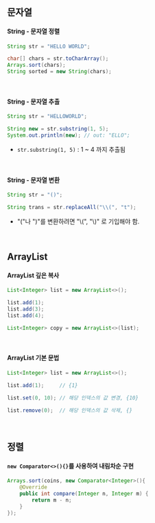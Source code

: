 
## 문자열
#### String - 문자열 정렬
```java
String str = "HELLO WORLD";

char[] chars = str.toCharArray();
Arrays.sort(chars);
String sorted = new String(chars);
```

<br>

#### String - 문자열 추출
```java
String str = "HELLOWORLD";

String new = str.substring(1, 5);
System.out.println(new); // out: "ELLO";
```
- `str.substring(1, 5)` : 1 ~ 4 까지 추출됨  

<br>

#### String - 문자열 변환
```java
String str = "()";

String trans = str.replaceAll("\\(", "t");
```
- "("나 ")"를 변환하려면 "\\(", "\\)" 로 기입해야 함.

<br>

## ArrayList
#### ArrayList 깊은 복사
```java
List<Integer> list = new ArrayList<>();

list.add(1);
list.add(3);
list.add(4);

List<Integer> copy = new ArrayList<>(list);
```

<br>

#### ArrayList 기본 문법
```java
List<Integer> list = new ArrayList<>();

list.add(1);     // {1}

list.set(0, 10); // 해당 인덱스의 값 변경, {10}

list.remove(0);  // 해당 인덱스의 값 삭제, {}
```

<br>

## 정렬
#### `new Comparator<>(){}`를 사용하여 내림차순 구현
```java
Arrays.sort(coins, new Comparator<Integer>(){
    @Override
    public int compare(Integer n, Integer m) {
        return m - n;
    }
});
```